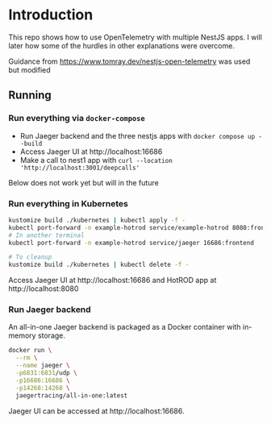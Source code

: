 # Introduction
This repo shows how to use OpenTelemetry with multiple NestJS apps. I will later how some of the hurdles in other explanations were overcome.

Guidance from https://www.tomray.dev/nestjs-open-telemetry was used but modified 

## Running

### Run everything via `docker-compose`

* Run Jaeger backend and the three nestjs apps with `docker compose up --build`
* Access Jaeger UI at http://localhost:16686 
* Make a call to nest1 app with `curl --location 'http://localhost:3001/deepcalls'`

Below does not work yet but will in the future

### Run everything in Kubernetes

```bash
kustomize build ./kubernetes | kubectl apply -f -
kubectl port-forward -n example-hotrod service/example-hotrod 8080:frontend
# In another terminal
kubectl port-forward -n example-hotrod service/jaeger 16686:frontend

# To cleanup
kustomize build ./kubernetes | kubectl delete -f -
```

Access Jaeger UI at http://localhost:16686 and HotROD app at http://localhost:8080

### Run Jaeger backend

An all-in-one Jaeger backend is packaged as a Docker container with in-memory storage.

```bash
docker run \
  --rm \
  --name jaeger \
  -p6831:6831/udp \
  -p16686:16686 \
  -p14268:14268 \
  jaegertracing/all-in-one:latest
```

Jaeger UI can be accessed at http://localhost:16686.

